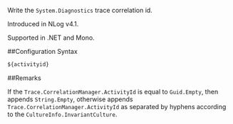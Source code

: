 Write the `System.Diagnostics` trace correlation id. 

Introduced in NLog v4.1.

Supported in .NET and Mono.

##Configuration Syntax
```xml
${activityid}
```

##Remarks

If the `Trace.CorrelationManager.ActivityId` is equal to `Guid.Empty`, then appends `String.Empty`, otherwise appends `Trace.CorrelationManager.ActivityId` as separated by hyphens according to the `CultureInfo.InvariantCulture`. 
